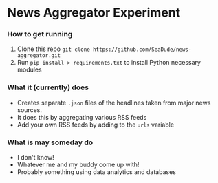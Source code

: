 # News Aggregator Experiment

### How to get running

1. Clone this repo `git clone https://github.com/SeaDude/news-aggregator.git`
2. Run `pip install > requirements.txt` to install Python necessary modules

### What it (currently) does  

- Creates separate `.json` files of the headlines taken from major news sources.
- It does this by aggregating various RSS feeds 
- Add your own RSS feeds by adding to the `urls` variable

### What is may someday do

- I don't know!
- Whatever me and my buddy come up with!
- Probably something using data analytics and databases